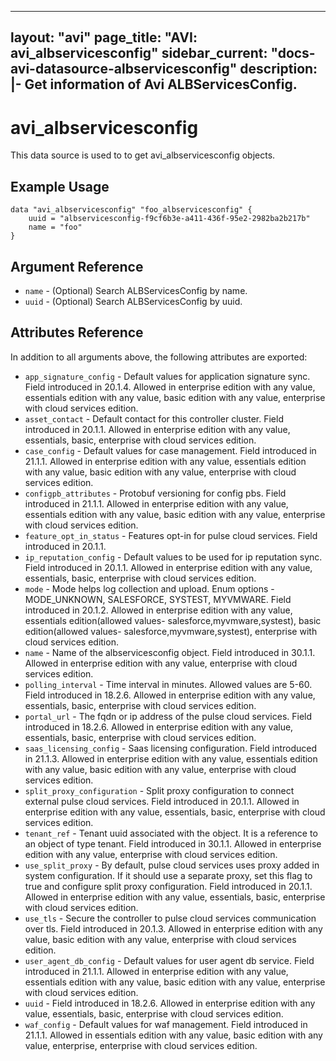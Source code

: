<!--
    Copyright 2021 VMware, Inc.
    SPDX-License-Identifier: Mozilla Public License 2.0
-->
---
layout: "avi"
page_title: "AVI: avi_albservicesconfig"
sidebar_current: "docs-avi-datasource-albservicesconfig"
description: |-
  Get information of Avi ALBServicesConfig.
---

# avi_albservicesconfig

This data source is used to to get avi_albservicesconfig objects.

## Example Usage

```hcl
data "avi_albservicesconfig" "foo_albservicesconfig" {
    uuid = "albservicesconfig-f9cf6b3e-a411-436f-95e2-2982ba2b217b"
    name = "foo"
}
```

## Argument Reference

* `name` - (Optional) Search ALBServicesConfig by name.
* `uuid` - (Optional) Search ALBServicesConfig by uuid.

## Attributes Reference

In addition to all arguments above, the following attributes are exported:

* `app_signature_config` - Default values for application signature sync. Field introduced in 20.1.4. Allowed in enterprise edition with any value, essentials edition with any value, basic edition with any value, enterprise with cloud services edition.
* `asset_contact` - Default contact for this controller cluster. Field introduced in 20.1.1. Allowed in enterprise edition with any value, essentials, basic, enterprise with cloud services edition.
* `case_config` - Default values for case management. Field introduced in 21.1.1. Allowed in enterprise edition with any value, essentials edition with any value, basic edition with any value, enterprise with cloud services edition.
* `configpb_attributes` - Protobuf versioning for config pbs. Field introduced in 21.1.1. Allowed in enterprise edition with any value, essentials edition with any value, basic edition with any value, enterprise with cloud services edition.
* `feature_opt_in_status` - Features opt-in for pulse cloud services. Field introduced in 20.1.1.
* `ip_reputation_config` - Default values to be used for ip reputation sync. Field introduced in 20.1.1. Allowed in enterprise edition with any value, essentials, basic, enterprise with cloud services edition.
* `mode` - Mode helps log collection and upload. Enum options - MODE_UNKNOWN, SALESFORCE, SYSTEST, MYVMWARE. Field introduced in 20.1.2. Allowed in enterprise edition with any value, essentials edition(allowed values- salesforce,myvmware,systest), basic edition(allowed values- salesforce,myvmware,systest), enterprise with cloud services edition.
* `name` - Name of the albservicesconfig object. Field introduced in 30.1.1. Allowed in enterprise edition with any value, enterprise with cloud services edition.
* `polling_interval` - Time interval in minutes. Allowed values are 5-60. Field introduced in 18.2.6. Allowed in enterprise edition with any value, essentials, basic, enterprise with cloud services edition.
* `portal_url` - The fqdn or ip address of the pulse cloud services. Field introduced in 18.2.6. Allowed in enterprise edition with any value, essentials, basic, enterprise with cloud services edition.
* `saas_licensing_config` - Saas licensing configuration. Field introduced in 21.1.3. Allowed in enterprise edition with any value, essentials edition with any value, basic edition with any value, enterprise with cloud services edition.
* `split_proxy_configuration` - Split proxy configuration to connect external pulse cloud services. Field introduced in 20.1.1. Allowed in enterprise edition with any value, essentials, basic, enterprise with cloud services edition.
* `tenant_ref` - Tenant uuid associated with the object. It is a reference to an object of type tenant. Field introduced in 30.1.1. Allowed in enterprise edition with any value, enterprise with cloud services edition.
* `use_split_proxy` - By default, pulse cloud services uses proxy added in system configuration. If it should use a separate proxy, set this flag to true and configure split proxy configuration. Field introduced in 20.1.1. Allowed in enterprise edition with any value, essentials, basic, enterprise with cloud services edition.
* `use_tls` - Secure the controller to pulse cloud services communication over tls. Field introduced in 20.1.3. Allowed in enterprise edition with any value, basic edition with any value, enterprise with cloud services edition.
* `user_agent_db_config` - Default values for user agent db service. Field introduced in 21.1.1. Allowed in enterprise edition with any value, essentials edition with any value, basic edition with any value, enterprise with cloud services edition.
* `uuid` - Field introduced in 18.2.6. Allowed in enterprise edition with any value, essentials, basic, enterprise with cloud services edition.
* `waf_config` - Default values for waf management. Field introduced in 21.1.1. Allowed in essentials edition with any value, basic edition with any value, enterprise, enterprise with cloud services edition.

